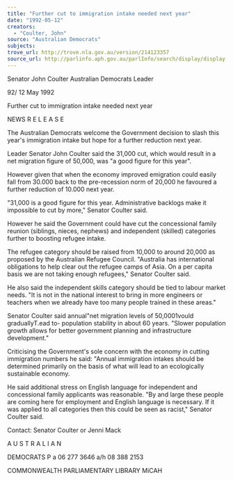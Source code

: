 ```yaml
---
title: "Further cut to immigration intake needed next year"
date: "1992-05-12"
creators:
  - "Coulter, John"
source: "Australian Democrats"
subjects:
trove_url: http://trove.nla.gov.au/version/214123357
source_url: http://parlinfo.aph.gov.au/parlInfo/search/display/display.w3p;query=Id%3A%22media/pressrel/HPR02007590%22
---
```


 Senator John Coulter Australian Democrats Leader

 92/ 12 May 1992

 Further cut to immigration intake needed next year

 NEWS R E L E A S E

 The Australian Democrats welcome the Government decision to slash this year's  immigration intake but hope for a further reduction next year.

 Leader Senator John Coulter said the 31,000 cut, which would result in a net  migration figure of 50,000, was "a good figure for this year".

 However given that when the economy improved emigration could easily fall from 30.000 back to the pre-recession norm of 20,000 he favoured a further reduction of 10.000 next year.

 "31,000 is a good figure for this year. Administrative backlogs make it impossible  to cut by more," Senator Coulter said.

 However he said the Government could have cut the concessional family reunion  (siblings, nieces, nephews) and independent (skilled) categories further to boosting  refugee intake.

 The refugee category should be raised from 10,000 to around 20,000 as proposed by  the Australian Refugee Council. "Australia has international obligations to help  clear out the refugee camps of Asia. On a per capita basis we are not taking enough  refugees," Senator Coulter said.

 He also said the independent skills category should be tied to labour market needs.  "It is not in the national interest to bring in more engineers or teachers when we  already have too many people trained in these areas."

 Senator Coulter said annual"net migration levels of 50,0001vould graduallyT.ead to-   population stability in about 60 years. "Slower population growth allows for better  government planning and infrastructure development."

 Criticising the Government's sole concern with the economy in cutting immigration  numbers he said: "Annual immigration intakes should be determined primarily on  the basis of what will lead to an ecologically sustainable economy.

 He said additional stress on English language for independent and concessional  family applicants was reasonable. "By and large these people are coming here for  employment and English language is necessary. If it was applied to all categories  then this could be seen as racist," Senator Coulter said.

 Contact: Senator Coulter or Jenni Mack

 A U S T R A L I A N 

 DEMOCRATS P a 06 277 3646 a/h 08 388 2153

 COMMONWEALTH   PARLIAMENTARY LIBRARY MiCAH

